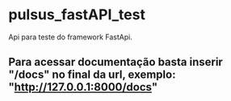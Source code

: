 # pulsus_fastAPI_test

Api para teste do framework FastApi.

## Para acessar documentação basta inserir "/docs" no final da url, exemplo: "http://127.0.0.1:8000/docs"
